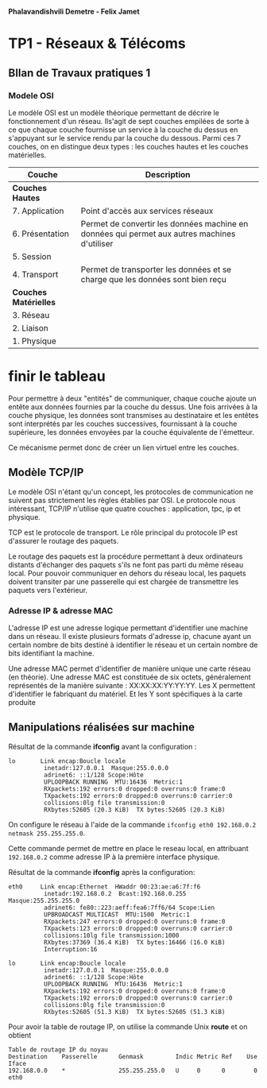 **Phalavandishvili Demetre - Felix Jamet**

# TP1 - Réseaux & Télécoms

## BIlan de Travaux pratiques  1

### Modele OSI

Le modèle OSI est un modèle théorique permettant de décrire le fonctionnement d'un réseau. Ils'agit de sept couches empilées de sorte à ce que chaque couche fournisse un service à la couche du dessus en s'appuyant sur le service rendu par la couche du dessous. Parmi ces 7 couches, on en distingue deux types : les couches hautes et les couches matérielles. 

| **Couche**                | **Description**                                              |
| ------------------------- | ---------------------------------------- |
| **Couches Hautes**        |                                                                            |
| 7. Application            | Point d'accès aux	services réseaux       |
| 6. Présentation           | Permet de convertir les données machine en données qui permet aux autres machines	d'utiliser |
| 5. Session                |                                          |
| 4. Transport              | Permet de transporter les données et se charge que les données sont bien				reçu |
| **Couches	Matérielles**   |                                          |
| 3. Réseau                 |                                          |
| 2. Liaison                |                                          |
| 1. Physique               |                                          |
# finir le tableau #


Pour permettre à deux "entités" de communiquer, chaque couche ajoute un entête aux données fournies par la couche du dessus. Une fois arrivées à la couche physique, les données sont transmises au destinataire et les entêtes sont interprétés par les couches successives, fournissant à la couche supérieure, les données envoyées par la couche équivalente de l'émetteur.

Ce mécanisme permet donc de créer un lien virtuel entre les couches. 



## Modèle TCP/IP

Le modèle OSI n'étant qu'un concept, les protocoles de communication ne suivent pas strictement les règles établies par OSI.
Le protocole nous intéressant, TCP/IP n'utilise que quatre couches : application, tpc, ip et physique.

TCP est le protocole de transport. Le rôle principal du protocole IP est d'assurer le routage des paquets.

Le routage des paquets est la procédure permettant à deux ordinateurs distants d'échanger des paquets s'ils ne font pas parti du même réseau local. Pour pouvoir communiquer en dehors du réseau local, les paquets doivent transiter par une passerelle qui est chargée de transmettre les paquets vers l'extérieur.



### Adresse IP  & adresse MAC

L'adresse IP est une adresse logique permettant d'identifier une machine dans un réseau. Il existe plusieurs formats d'adresse ip, chacune ayant un certain nombre de bits destiné à identifier le réseau et un certain nombre de bits identifiant la machine.

Une adresse MAC permet d'identifier de manière unique une carte réseau (en théorie). Une adresse MAC est constituée de six octets, généralement représentés de la manière suivante : XX:XX:XX:YY:YY:YY. Les X permettent d'identifier le fabriquant du matériel. Et les Y sont spécifiques à la carte produite

## Manipulations réalisées sur machine

Résultat de la commande **ifconfig** avant la configuration :

```
lo       Link encap:Boucle locale
          inetadr:127.0.0.1  Masque:255.0.0.0 
          adrinet6: ::1/128 Scope:Hôte 
          UPLOOPBACK RUNNING  MTU:16436  Metric:1 
          RXpackets:192 errors:0 dropped:0 overruns:0 frame:0 
          TXpackets:192 errors:0 dropped:0 overruns:0 carrier:0 
          collisions:0lg file transmission:0 
          RXbytes:52605 (20.3 KiB)  TX bytes:52605 (20.3 KiB) 
```
On configure le réseau à l'aide de la commande `ifconfig eth0 192.168.0.2 netmask 255.255.255.0`.

Cette commande permet de mettre en place le reseau local, en attribuant `192.168.0.2` comme adresse IP à la première interface physique.

Résultat de la commande **ifconfig** après la configuration:

```
eth0     Link encap:Ethernet  HWaddr 00:23:ae:a6:7f:f6
          inetadr:192.168.0.2  Bcast:192.168.0.255  Masque:255.255.255.0 
          adrinet6: fe80::223:aeff:fea6:7ff6/64 Scope:Lien 
          UPBROADCAST MULTICAST  MTU:1500  Metric:1 
          RXpackets:247 errors:0 dropped:0 overruns:0 frame:0 
          TXpackets:123 errors:0 dropped:0 overruns:0 carrier:0 
          collisions:10lg file transmission:1000 
          RXbytes:37369 (36.4 KiB)  TX bytes:16466 (16.0 KiB) 
          Interruption:16
          
lo       Link encap:Boucle locale
          inetadr:127.0.0.1  Masque:255.0.0.0 
          adrinet6: ::1/128 Scope:Hôte 
          UPLOOPBACK RUNNING  MTU:16436  Metric:1 
          RXpackets:192 errors:0 dropped:0 overruns:0 frame:0 
          TXpackets:192 errors:0 dropped:0 overruns:0 carrier:0 
          collisions:0lg file transmission:0 
          RXbytes:52605 (51.3 KiB)  TX bytes:52605 (51.3 KiB) 
```

Pour avoir la table de routage IP, on utilise la commande Unix **route** et on obtient

```
Table de routage IP du noyau 
Destination    Passerelle      Genmask         Indic Metric Ref    Use  Iface 
192.168.0.0    *               255.255.255.0   U     0      0        0  eth0 
```
